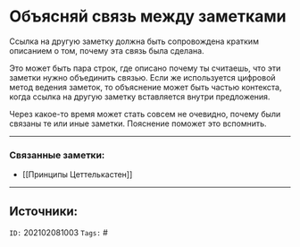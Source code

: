 # Объясняй связь между заметками

Ссылка на другую заметку должна быть сопровождена кратким описанием о том, почему эта связь была сделана. 

Это может быть пара строк, где описано почему ты считаешь, что эти заметки нужно объединить связью. 
Если же используется цифровой метод ведения заметок, то объяснение может быть частью контекста, когда ссылка на другую заметку вставляется внутри предложения.

Через какое-то время может стать совсем не очевидно, почему были связаны те или иные заметки.  Пояснение поможет это вспомнить. 


---
### Связанные заметки:
- [[Принципы Цеттелькастен]]

---
**Источники**: 
- 

`ID:` 202102081003
`Tags:` #
